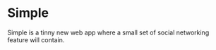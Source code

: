 Simple
======

Simple is a tinny new web app where a small set of social networking feature will contain. 
